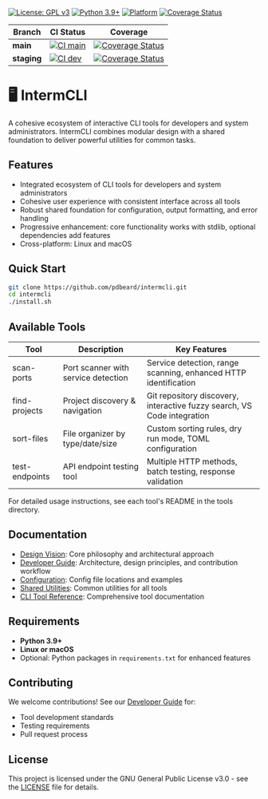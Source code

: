 [![License: GPL v3](https://img.shields.io/badge/License-GPLv3-blue.svg)](https://www.gnu.org/licenses/gpl-3.0)
[![Python 3.9+](https://img.shields.io/badge/python-3.9+-blue.svg)](https://www.python.org/downloads/)
[![Platform](https://img.shields.io/badge/platform-linux%20%7C%20macos-lightgrey.svg)](https://github.com/pdbeard/intermcli)
[![Coverage Status](https://coveralls.io/repos/github/pdbeard/intermcli/badge.svg?branch=main)](https://coveralls.io/github/pdbeard/intermcli?branch=main)

<!-- CI Status -->
| Branch | CI Status | Coverage |
|--------|-----------|----------|
| **main** | [![CI main](https://github.com/pdbeard/intermcli/actions/workflows/ci.yml/badge.svg?branch=main)](https://github.com/pdbeard/intermcli/actions?query=branch%3Amain) | [![Coverage Status](https://coveralls.io/repos/github/pdbeard/IntermCLI/badge.svg?branch=dev)](https://coveralls.io/github/pdbeard/IntermCLI?branch=dev) |
| **staging**  | [![CI dev](https://github.com/pdbeard/intermcli/actions/workflows/ci.yml/badge.svg?branch=dev)](https://github.com/pdbeard/intermcli/actions?query=branch%3Adev) | [![Coverage Status](https://coveralls.io/repos/github/pdbeard/IntermCLI/badge.svg?branch=dev)](https://coveralls.io/github/pdbeard/IntermCLI?branch=dev) |


# 🖥️ IntermCLI

A cohesive ecosystem of interactive CLI tools for developers and system administrators. IntermCLI combines modular design with a shared foundation to deliver powerful utilities for common tasks.

## Features
- Integrated ecosystem of CLI tools for developers and system administrators
- Cohesive user experience with consistent interface across all tools
- Robust shared foundation for configuration, output formatting, and error handling
- Progressive enhancement: core functionality works with stdlib, optional dependencies add features
- Cross-platform: Linux and macOS

## Quick Start
```bash
git clone https://github.com/pdbeard/intermcli.git
cd intermcli
./install.sh
```

## Available Tools

| Tool           | Description                        | Key Features |
| -------------- | ---------------------------------- | ------------ |
| scan-ports     | Port scanner with service detection| Service detection, range scanning, enhanced HTTP identification |
| find-projects  | Project discovery & navigation     | Git repository discovery, interactive fuzzy search, VS Code integration |
| sort-files     | File organizer by type/date/size   | Custom sorting rules, dry run mode, TOML configuration |
| test-endpoints | API endpoint testing tool          | Multiple HTTP methods, batch testing, response validation |

For detailed usage instructions, see each tool's README in the tools directory.

## Documentation

- [Design Vision](docs/DESIGN-VISION.md): Core philosophy and architectural approach
- [Developer Guide](docs/DEVELOPER-GUIDE.md): Architecture, design principles, and contribution workflow
- [Configuration](docs/CONFIGURATION.md): Config file locations and examples
- [Shared Utilities](docs/shared-utilities.md): Common utilities for all tools
- [CLI Tool Reference](docs/cli-tools.md): Comprehensive tool documentation

## Requirements

- **Python 3.9+**
- **Linux or macOS**
- Optional: Python packages in `requirements.txt` for enhanced features

## Contributing

We welcome contributions! See our [Developer Guide](docs/DEVELOPER-GUIDE.md) for:
- Tool development standards
- Testing requirements
- Pull request process

## License

This project is licensed under the GNU General Public License v3.0 - see the [LICENSE](LICENSE) file for details.
